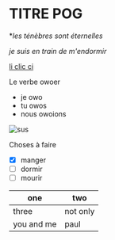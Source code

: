 # TITRE POG

**les ténèbres sont éternelles*

*je suis en train de m'endormir*

[li clic ci](https://www.jellygummies.com/gifs)

Le verbe owoer
- je owo
- tu owos
- nous owoions

![sus](https://www.queensjournal.ca/sites/default/files/img/story/2020/10/01/among_us.png)


Choses à faire
- [x] manger
- [ ] dormir
- [ ] mourir

| one| two |
| ----------- | ----------- |
| three | not only |
| you and me | paul |
